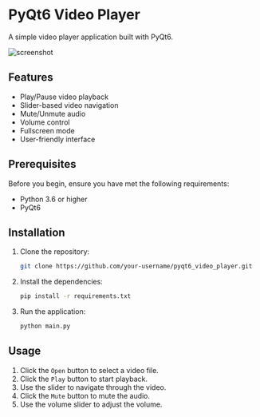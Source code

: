 # PyQt6 Video Player

A simple video player application built with PyQt6.

![screenshot](path/to/screenshot.png)

## Features

- Play/Pause video playback
- Slider-based video navigation
- Mute/Unmute audio
- Volume control
- Fullscreen mode
- User-friendly interface

## Prerequisites

Before you begin, ensure you have met the following requirements:

- Python 3.6 or higher
- PyQt6

## Installation

1. Clone the repository:
   ```bash
   git clone https://github.com/your-username/pyqt6_video_player.git
    ```
2. Install the dependencies:
    ```bash
    pip install -r requirements.txt
    ```
3. Run the application:
    ```bash
    python main.py
    ```

## Usage

1. Click the `Open` button to select a video file.
2. Click the `Play` button to start playback.
3. Use the slider to navigate through the video.
4. Click the `Mute` button to mute the audio.
5. Use the volume slider to adjust the volume.


